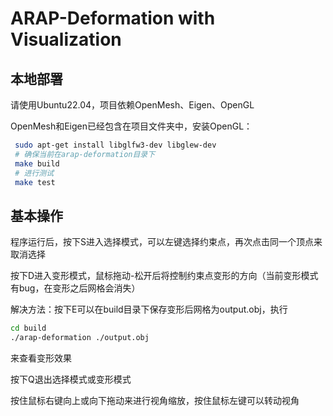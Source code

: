 # ARAP-Deformation with Visualization

## 本地部署

请使用Ubuntu22.04，项目依赖OpenMesh、Eigen、OpenGL

OpenMesh和Eigen已经包含在项目文件夹中，安装OpenGL：

```sh
 sudo apt-get install libglfw3-dev libglew-dev
 # 确保当前在arap-deformation目录下
 make build
 # 进行测试
 make test
```

## 基本操作

程序运行后，按下S进入选择模式，可以左键选择约束点，再次点击同一个顶点来取消选择

按下D进入变形模式，鼠标拖动-松开后将控制约束点变形的方向（当前变形模式有bug，在变形之后网格会消失）

解决方法：按下E可以在build目录下保存变形后网格为output.obj，执行
```sh
cd build
./arap-deformation ./output.obj
```
来查看变形效果

按下Q退出选择模式或变形模式

按住鼠标右键向上或向下拖动来进行视角缩放，按住鼠标左键可以转动视角